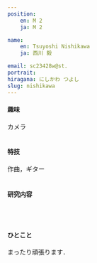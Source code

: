 ```yaml
---
position:
    en: M 2
    ja: M 2

name:
    en: Tsuyoshi Nishikawa
    ja: 西川 毅

email: sc23428w@st.
portrait:
hiragana: にしかわ つよし
slug: nishikawa
---
```


#### 趣味
カメラ
<br><br>

#### 特技
作曲，ギター
<br><br>

#### 研究内容
<br><br>

#### ひとこと
まったり頑張ります．
<br><br>
